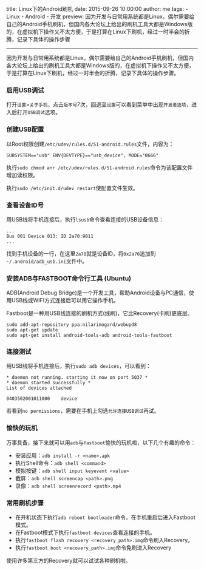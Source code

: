 title: Linux下的Android刷机
date: 2015-09-26 10:00:00
author: me
tags:
    - Linux
    - Android
    - 开发
preview: 因为开发与日常用系统都是Linux，偶尔需要给自己的Android手机刷机，但国内各大论坛上给出的刷机工具大都是Windows版的，在虚拟机下操作又不太方便，于是打算在Linux下刷机，经过一时半会的折腾，记录下具体的操作步骤

---

因为开发与日常用系统都是Linux，偶尔需要给自己的Android手机刷机，但国内各大论坛上给出的刷机工具大都是Windows版的，在虚拟机下操作又不太方便，于是打算在Linux下刷机，经过一时半会的折腾，记录下具体的操作步骤。

### 启用USB调试

打开`设置`>`关于手机`，点击`版本号`7次，回退至`设置`可以看到菜单中出现`开发者选项`，进入后打开`USB调试`选项。

### 创建USB配置

以Root权限创建`/etc/udev/rules.d/51-android.rules`文件，内容为：

``` shell
SUBSYSTEM=="usb" ENV{DEVTYPE}=="usb_device", MODE="0666"
```

执行`sudo chmod a+r /etc/udev/rules.d/51-android.rules`命令为该配置文件增加读权限。

执行`sudo /etc/init.d/udev restart`使配置文件生效。

### 查看设备ID号

用USB线将手机连接后，执行`lsusb`命令查看连接的USB设备信息：

```shell
...
Bus 001 Device 013: ID 2a70:9011
...
```

找到手机设备的一行，在这里`2a70`就是设备ID，将`0x2a70`追加到`~/.android/adb_usb.ini`文件中。

### 安装ADB与FASTBOOT命令行工具 (Ubuntu)

ADB(Android Debug Bridge)是一个开发工具，帮助Android设备与PC通信，使用USB线或WIFI方式连接后可以用它操作手机。

Fastboot是一种用USB线连接的刷机方式(线刷)，它比Recovery(卡刷)更底层。

``` shell
sudo add-apt-repository ppa:nilarimogard/webupd8
sudo apt-get update
sudo apt-get install android-tools-adb android-tools-fastboot
```

### 连接测试

用USB线将手机连接后，执行`sudo adb devices`，可以看到：

``` shell
* daemon not running. starting it now on port 5037 *
* daemon started successfully *
List of devices attached

0403502001011000    device
```

若看到`no permissions`，需要在手机上勾选`允许连接USB调试`再试。

### 愉快的玩机

万事具备，接下来就可以用`adb`与`fastboot`愉快的玩机啦，以下几个有趣的命令：

- 安装应用：`adb install -r <name>.apk`
- 执行Shell命令：`adb shell <command>`
- 模拟按键：`adb shell input keyevent <value>`
- 截屏：`adb shell screencap <path>.png`
- 录像：`adb shell screenrecord <path>.mp4`

### 常用刷机步骤

- 在开机状态下执行`adb reboot bootloader`命令，在手机重启后进入Fastboot模式。
- 在Fastboot模式下执行`fastboot devices`查看连接的手机。
- 执行`fastboot flash recovery <recovery_path>.img`命令刷入Recovery。
- 执行`fastboot boot <recovery_path>.img`命令免刷进入Recovery

使用许多第三方的Recovery就可以试试各种刷机啦。
